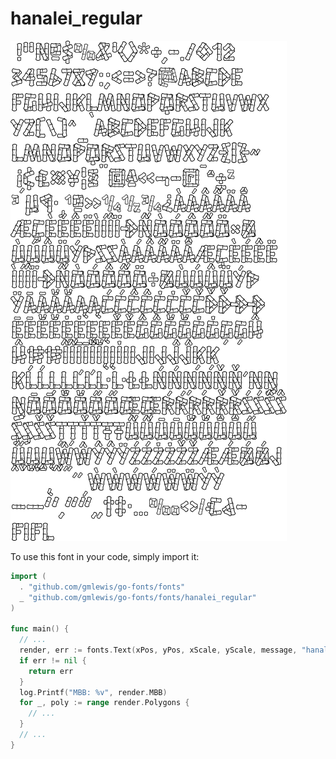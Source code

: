 # hanalei_regular

![hanalei_regular](hanalei_regular.png)

To use this font in your code, simply import it:

```go
import (
  . "github.com/gmlewis/go-fonts/fonts"
  _ "github.com/gmlewis/go-fonts/fonts/hanalei_regular"
)

func main() {
  // ...
  render, err := fonts.Text(xPos, yPos, xScale, yScale, message, "hanalei_regular", Center)
  if err != nil {
    return err
  }
  log.Printf("MBB: %v", render.MBB)
  for _, poly := range render.Polygons {
    // ...
  }
  // ...
}
```
